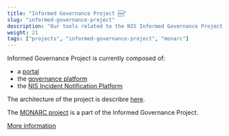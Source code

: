 ```yaml
---
title: "Informed Governance Project 🆕"
slug: "informed-governance-project"
description: "Our tools related to the NIS Informed Governance Project."
weight: 21
tags: ["projects", "informed-governance-project", "monarc"]
---
```



Informed Governance Project is currently composed of:

- a [portal](https://github.com/informed-governance-project/portal)
- the [governance platform](https://github.com/informed-governance-project/governance-platform)
- the [NIS Incident Notification Platform](https://github.com/informed-governance-project/NISINP)


The architecture of the project is describre
[here](https://github.com/informed-governance-project/architecture).

The [MONARC project](https://github.com/monarc-project) is a part of the Informed Governance Project.


[More information](https://github.com/informed-governance-project)
